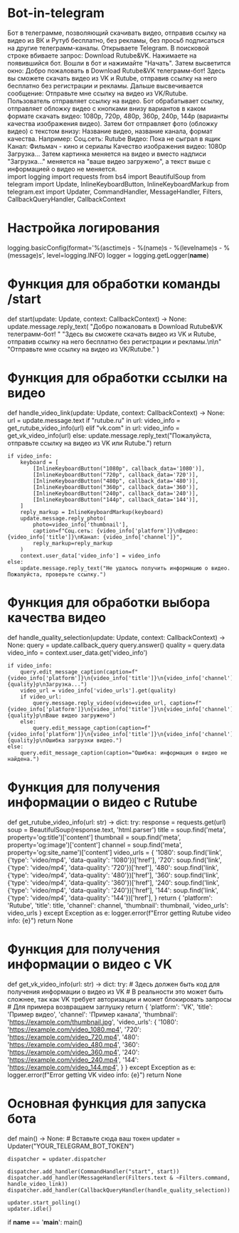 # Bot-in-telegram
Бот в телеграмме, позволяющий скачивать видео, отправив ссылку на видео из ВК и Рутуб бесплатно, без рекламы, без просьб подписаться на другие телеграмм-каналы.
Открываете Telegram. В поисковой строке вбиваете запрос: Download Rutube&VK. Нажимаете на появившийся бот. Вошли в бот и нажимайте "Начать". Затем высветится окно: Добро пожаловать в Download Rutube&VK телеграмм-бот! Здесь вы сможете скачать видео из VK и Rutube, отправив ссылку на него бесплатно без регистрации и рекламы. Дальше высвечивается сообщение: Отправьте мне ссылку на видео из VK/Rutube. Пользователь отправляет ссылку на видео. Бот обрабатывает ссылку, отправляет обложку видео с кнопками внизу вариантов в каком формате скачать видео: 1080р, 720p, 480p, 360p, 240p, 144p (варианты качества изображения видео). Затем бот отправляет фото (обложку видео) с текстом внизу: Название видео, название канала, формат качества. 
Например:
Соц.сеть: Rutube
Видео: Пока не сыграл в ящик
Канал: Фильмач - кино и сериалы 
Качество изображения видео: 1080р 
Загрузка... 
Затем картинка меняется на видео и вместо надписи "Загрузка..." меняется на "ваше видео загружено", а текст выше с информацией о видео не меняется.  
import logging
import requests
from bs4 import BeautifulSoup
from telegram import Update, InlineKeyboardButton, InlineKeyboardMarkup
from telegram.ext import Updater, CommandHandler, MessageHandler, Filters, CallbackQueryHandler, CallbackContext

# Настройка логирования
logging.basicConfig(format='%(asctime)s - %(name)s - %(levelname)s - %(message)s', level=logging.INFO)
logger = logging.getLogger(__name__)

# Функция для обработки команды /start
def start(update: Update, context: CallbackContext) -> None:
    update.message.reply_text(
        "Добро пожаловать в Download Rutube&VK телеграмм-бот! "
        "Здесь вы сможете скачать видео из VK и Rutube, отправив ссылку на него бесплатно без регистрации и рекламы.\n\n"
        "Отправьте мне ссылку на видео из VK/Rutube."
    )

# Функция для обработки ссылки на видео
def handle_video_link(update: Update, context: CallbackContext) -> None:
    url = update.message.text
    if "rutube.ru" in url:
        video_info = get_rutube_video_info(url)
    elif "vk.com" in url:
        video_info = get_vk_video_info(url)
    else:
        update.message.reply_text("Пожалуйста, отправьте ссылку на видео из VK или Rutube.")
        return

    if video_info:
        keyboard = [
            [InlineKeyboardButton("1080p", callback_data='1080')],
            [InlineKeyboardButton("720p", callback_data='720')],
            [InlineKeyboardButton("480p", callback_data='480')],
            [InlineKeyboardButton("360p", callback_data='360')],
            [InlineKeyboardButton("240p", callback_data='240')],
            [InlineKeyboardButton("144p", callback_data='144')],
        ]
        reply_markup = InlineKeyboardMarkup(keyboard)
        update.message.reply_photo(
            photo=video_info['thumbnail'],
            caption=f"Соц.сеть: {video_info['platform']}\nВидео: {video_info['title']}\nКанал: {video_info['channel']}",
            reply_markup=reply_markup
        )
        context.user_data['video_info'] = video_info
    else:
        update.message.reply_text("Не удалось получить информацию о видео. Пожалуйста, проверьте ссылку.")

# Функция для обработки выбора качества видео
def handle_quality_selection(update: Update, context: CallbackContext) -> None:
    query = update.callback_query
    query.answer()
    quality = query.data
    video_info = context.user_data.get('video_info')

    if video_info:
        query.edit_message_caption(caption=f"{video_info['platform']}\n{video_info['title']}\n{video_info['channel']}\nКачество: {quality}p\nЗагрузка...")
        video_url = video_info['video_urls'].get(quality)
        if video_url:
            query.message.reply_video(video=video_url, caption=f"{video_info['platform']}\n{video_info['title']}\n{video_info['channel']}\nКачество: {quality}p\nВаше видео загружено")
        else:
            query.edit_message_caption(caption=f"{video_info['platform']}\n{video_info['title']}\n{video_info['channel']}\nКачество: {quality}p\nОшибка загрузки видео.")
    else:
        query.edit_message_caption(caption="Ошибка: информация о видео не найдена.")

# Функция для получения информации о видео с Rutube
def get_rutube_video_info(url: str) -> dict:
    try:
        response = requests.get(url)
        soup = BeautifulSoup(response.text, 'html.parser')
        title = soup.find('meta', property='og:title')['content']
        thumbnail = soup.find('meta', property='og:image')['content']
        channel = soup.find('meta', property='og:site_name')['content']
        video_urls = {
            '1080': soup.find('link', {'type': 'video/mp4', 'data-quality': '1080'})['href'],
            '720': soup.find('link', {'type': 'video/mp4', 'data-quality': '720'})['href'],
            '480': soup.find('link', {'type': 'video/mp4', 'data-quality': '480'})['href'],
            '360': soup.find('link', {'type': 'video/mp4', 'data-quality': '360'})['href'],
            '240': soup.find('link', {'type': 'video/mp4', 'data-quality': '240'})['href'],
            '144': soup.find('link', {'type': 'video/mp4', 'data-quality': '144'})['href'],
        }
        return {
            'platform': 'Rutube',
            'title': title,
            'channel': channel,
            'thumbnail': thumbnail,
            'video_urls': video_urls
        }
    except Exception as e:
        logger.error(f"Error getting Rutube video info: {e}")
        return None

# Функция для получения информации о видео с VK
def get_vk_video_info(url: str) -> dict:
    try:
        # Здесь должен быть код для получения информации о видео из VK
        # В реальности это может быть сложнее, так как VK требует авторизации и может блокировать запросы
        # Для примера возвращаем заглушку
        return {
            'platform': 'VK',
            'title': 'Пример видео',
            'channel': 'Пример канала',
            'thumbnail': 'https://example.com/thumbnail.jpg',
            'video_urls': {
                '1080': 'https://example.com/video_1080.mp4',
                '720': 'https://example.com/video_720.mp4',
                '480': 'https://example.com/video_480.mp4',
                '360': 'https://example.com/video_360.mp4',
                '240': 'https://example.com/video_240.mp4',
                '144': 'https://example.com/video_144.mp4',
            }
        }
    except Exception as e:
        logger.error(f"Error getting VK video info: {e}")
        return None

# Основная функция для запуска бота
def main() -> None:
    # Вставьте сюда ваш токен
    updater = Updater("YOUR_TELEGRAM_BOT_TOKEN")

    dispatcher = updater.dispatcher

    dispatcher.add_handler(CommandHandler("start", start))
    dispatcher.add_handler(MessageHandler(Filters.text & ~Filters.command, handle_video_link))
    dispatcher.add_handler(CallbackQueryHandler(handle_quality_selection))

    updater.start_polling()
    updater.idle()

if __name__ == '__main__':
    main()

